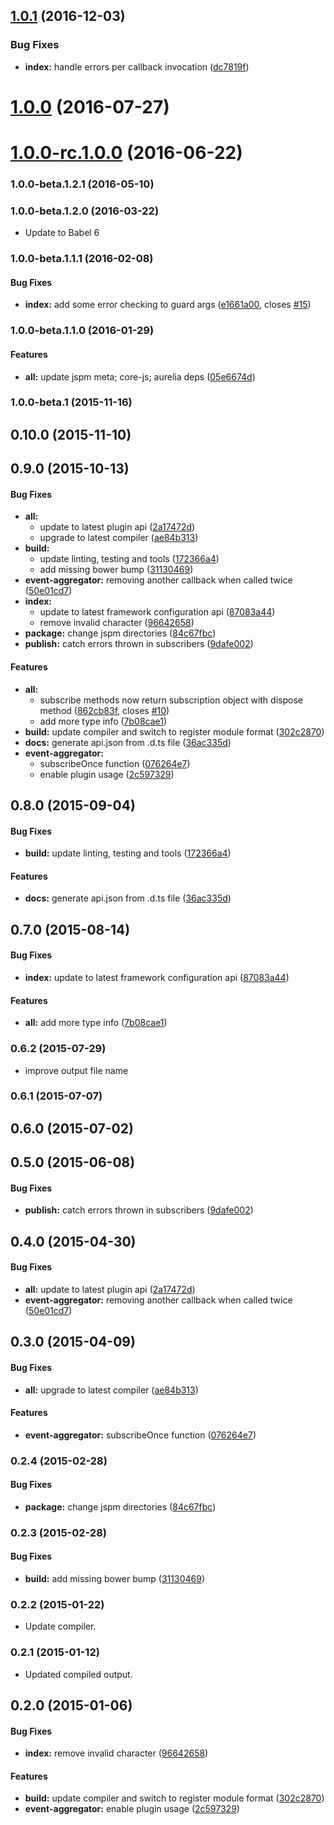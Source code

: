 <a name="1.0.1"></a>
## [1.0.1](https://github.com/aurelia/event-aggregator/compare/1.0.0...v1.0.1) (2016-12-03)


### Bug Fixes

* **index:** handle errors per callback invocation ([dc7819f](https://github.com/aurelia/event-aggregator/commit/dc7819f))



<a name="1.0.0"></a>
# [1.0.0](https://github.com/aurelia/event-aggregator/compare/1.0.0-rc.1.0.0...v1.0.0) (2016-07-27)



<a name="1.0.0-rc.1.0.0"></a>
# [1.0.0-rc.1.0.0](https://github.com/aurelia/event-aggregator/compare/1.0.0-beta.2.0.1...v1.0.0-rc.1.0.0) (2016-06-22)



### 1.0.0-beta.1.2.1 (2016-05-10)


### 1.0.0-beta.1.2.0 (2016-03-22)

* Update to Babel 6

### 1.0.0-beta.1.1.1 (2016-02-08)


#### Bug Fixes

* **index:** add some error checking to guard args ([e1661a00](http://github.com/aurelia/event-aggregator/commit/e1661a00ff9894891a59cd8dfd3f5d83964de158), closes [#15](http://github.com/aurelia/event-aggregator/issues/15))


### 1.0.0-beta.1.1.0 (2016-01-29)


#### Features

* **all:** update jspm meta; core-js; aurelia deps ([05e6674d](http://github.com/aurelia/event-aggregator/commit/05e6674d13d393e6813dda656a8e79ba75b85aa8))


### 1.0.0-beta.1 (2015-11-16)


## 0.10.0 (2015-11-10)


## 0.9.0 (2015-10-13)


#### Bug Fixes

* **all:**
  * update to latest plugin api ([2a17472d](http://github.com/aurelia/event-aggregator/commit/2a17472dba61e6d6f364207d2ba438e65a97ed87))
  * upgrade to latest compiler ([ae84b313](http://github.com/aurelia/event-aggregator/commit/ae84b3139c1cc906614a904d78935e06a7959fde))
* **build:**
  * update linting, testing and tools ([172366a4](http://github.com/aurelia/event-aggregator/commit/172366a4e3ce6b97c16fc0f6af96e2e32114ba2e))
  * add missing bower bump ([31130469](http://github.com/aurelia/event-aggregator/commit/31130469776c1518355122d8d61577d4fefd6c8b))
* **event-aggregator:** removing another callback when called twice ([50e01cd7](http://github.com/aurelia/event-aggregator/commit/50e01cd7d882aaef49b7ff892b324ed4088e0b15))
* **index:**
  * update to latest framework configuration api ([87083a44](http://github.com/aurelia/event-aggregator/commit/87083a44abaf411f694460ff7308c17c43b682b3))
  * remove invalid character ([96642658](http://github.com/aurelia/event-aggregator/commit/96642658caf7d90733a0e103980841ccbbc43eb8))
* **package:** change jspm directories ([84c67fbc](http://github.com/aurelia/event-aggregator/commit/84c67fbc43971830255d20a08d726de9565b6dbd))
* **publish:** catch errors thrown in subscribers ([9dafe002](http://github.com/aurelia/event-aggregator/commit/9dafe002f1b2d8fbda5211495bb1de06c0b58c90))


#### Features

* **all:**
  * subscribe methods now return subscription object with dispose method ([862cb83f](http://github.com/aurelia/event-aggregator/commit/862cb83f2f1a3979fc39a90dbdbff4b1369dd252), closes [#10](http://github.com/aurelia/event-aggregator/issues/10))
  * add more type info ([7b08cae1](http://github.com/aurelia/event-aggregator/commit/7b08cae11ecc11c6e6130cfdfa9ded657c565ff4))
* **build:** update compiler and switch to register module format ([302c2870](http://github.com/aurelia/event-aggregator/commit/302c287092d9812a3d2c7e5fca2c1bb20618fffc))
* **docs:** generate api.json from .d.ts file ([36ac335d](http://github.com/aurelia/event-aggregator/commit/36ac335d10d43b02fb0c4402dcfceb8946a89222))
* **event-aggregator:**
  * subscribeOnce function ([076264e7](http://github.com/aurelia/event-aggregator/commit/076264e7ffc2bcec090b4c4339671262ffb8238d))
  * enable plugin usage ([2c597329](http://github.com/aurelia/event-aggregator/commit/2c5973292dbd5087325226298ae966b1dcb7ac17))


## 0.8.0 (2015-09-04)


#### Bug Fixes

* **build:** update linting, testing and tools ([172366a4](http://github.com/aurelia/event-aggregator/commit/172366a4e3ce6b97c16fc0f6af96e2e32114ba2e))


#### Features

* **docs:** generate api.json from .d.ts file ([36ac335d](http://github.com/aurelia/event-aggregator/commit/36ac335d10d43b02fb0c4402dcfceb8946a89222))


## 0.7.0 (2015-08-14)


#### Bug Fixes

* **index:** update to latest framework configuration api ([87083a44](http://github.com/aurelia/event-aggregator/commit/87083a44abaf411f694460ff7308c17c43b682b3))


#### Features

* **all:** add more type info ([7b08cae1](http://github.com/aurelia/event-aggregator/commit/7b08cae11ecc11c6e6130cfdfa9ded657c565ff4))


### 0.6.2 (2015-07-29)

* improve output file name

### 0.6.1 (2015-07-07)


## 0.6.0 (2015-07-02)


## 0.5.0 (2015-06-08)


#### Bug Fixes

* **publish:** catch errors thrown in subscribers ([9dafe002](http://github.com/aurelia/event-aggregator/commit/9dafe002f1b2d8fbda5211495bb1de06c0b58c90))


## 0.4.0 (2015-04-30)


#### Bug Fixes

* **all:** update to latest plugin api ([2a17472d](http://github.com/aurelia/event-aggregator/commit/2a17472dba61e6d6f364207d2ba438e65a97ed87))
* **event-aggregator:** removing another callback when called twice ([50e01cd7](http://github.com/aurelia/event-aggregator/commit/50e01cd7d882aaef49b7ff892b324ed4088e0b15))


## 0.3.0 (2015-04-09)


#### Bug Fixes

* **all:** upgrade to latest compiler ([ae84b313](http://github.com/aurelia/event-aggregator/commit/ae84b3139c1cc906614a904d78935e06a7959fde))


#### Features

* **event-aggregator:** subscribeOnce function ([076264e7](http://github.com/aurelia/event-aggregator/commit/076264e7ffc2bcec090b4c4339671262ffb8238d))


### 0.2.4 (2015-02-28)


#### Bug Fixes

* **package:** change jspm directories ([84c67fbc](http://github.com/aurelia/event-aggregator/commit/84c67fbc43971830255d20a08d726de9565b6dbd))


### 0.2.3 (2015-02-28)


#### Bug Fixes

* **build:** add missing bower bump ([31130469](http://github.com/aurelia/event-aggregator/commit/31130469776c1518355122d8d61577d4fefd6c8b))


### 0.2.2 (2015-01-22)

* Update compiler.

### 0.2.1 (2015-01-12)

* Updated compiled output.

## 0.2.0 (2015-01-06)


#### Bug Fixes

* **index:** remove invalid character ([96642658](http://github.com/aurelia/event-aggregator/commit/96642658caf7d90733a0e103980841ccbbc43eb8))


#### Features

* **build:** update compiler and switch to register module format ([302c2870](http://github.com/aurelia/event-aggregator/commit/302c287092d9812a3d2c7e5fca2c1bb20618fffc))
* **event-aggregator:** enable plugin usage ([2c597329](http://github.com/aurelia/event-aggregator/commit/2c5973292dbd5087325226298ae966b1dcb7ac17))
